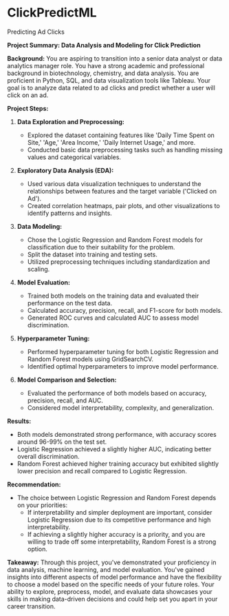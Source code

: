# ClickPredictML
Predicting Ad Clicks

**Project Summary: Data Analysis and Modeling for Click Prediction**

**Background:**
You are aspiring to transition into a senior data analyst or data analytics manager role. You have a strong academic and professional background in biotechnology, chemistry, and data analysis. You are proficient in Python, SQL, and data visualization tools like Tableau. Your goal is to analyze data related to ad clicks and predict whether a user will click on an ad.

**Project Steps:**

1. **Data Exploration and Preprocessing:**
   - Explored the dataset containing features like 'Daily Time Spent on Site,' 'Age,' 'Area Income,' 'Daily Internet Usage,' and more.
   - Conducted basic data preprocessing tasks such as handling missing values and categorical variables.

2. **Exploratory Data Analysis (EDA):**
   - Used various data visualization techniques to understand the relationships between features and the target variable ('Clicked on Ad').
   - Created correlation heatmaps, pair plots, and other visualizations to identify patterns and insights.

3. **Data Modeling:**
   - Chose the Logistic Regression and Random Forest models for classification due to their suitability for the problem.
   - Split the dataset into training and testing sets.
   - Utilized preprocessing techniques including standardization and scaling.

4. **Model Evaluation:**
   - Trained both models on the training data and evaluated their performance on the test data.
   - Calculated accuracy, precision, recall, and F1-score for both models.
   - Generated ROC curves and calculated AUC to assess model discrimination.

5. **Hyperparameter Tuning:**
   - Performed hyperparameter tuning for both Logistic Regression and Random Forest models using GridSearchCV.
   - Identified optimal hyperparameters to improve model performance.

6. **Model Comparison and Selection:**
   - Evaluated the performance of both models based on accuracy, precision, recall, and AUC.
   - Considered model interpretability, complexity, and generalization.

**Results:**
- Both models demonstrated strong performance, with accuracy scores around 96-99% on the test set.
- Logistic Regression achieved a slightly higher AUC, indicating better overall discrimination.
- Random Forest achieved higher training accuracy but exhibited slightly lower precision and recall compared to Logistic Regression.

**Recommendation:**
- The choice between Logistic Regression and Random Forest depends on your priorities:
  - If interpretability and simpler deployment are important, consider Logistic Regression due to its competitive performance and high interpretability.
  - If achieving a slightly higher accuracy is a priority, and you are willing to trade off some interpretability, Random Forest is a strong option.

**Takeaway:**
Through this project, you've demonstrated your proficiency in data analysis, machine learning, and model evaluation. You've gained insights into different aspects of model performance and have the flexibility to choose a model based on the specific needs of your future roles. Your ability to explore, preprocess, model, and evaluate data showcases your skills in making data-driven decisions and could help set you apart in your career transition.
